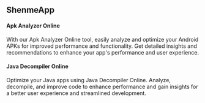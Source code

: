 ## ShenmeApp

#### Apk Analyzer Online

With our Apk Analyzer Online tool, easily analyze and optimize your Android APKs for improved performance and functionality. Get detailed insights and recommendations to enhance your app's performance and user experience.

#### Java Decompiler Online

Optimize your Java apps using Java Decompiler Online. Analyze, decompile, and improve code to enhance performance and gain insights for a better user experience and streamlined development.